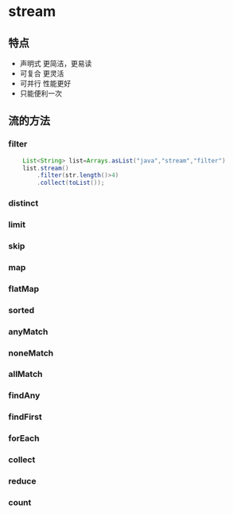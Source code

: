 # stream

## 特点

- 声明式 更简洁，更易读
- 可复合 更灵活
- 可并行 性能更好
- 只能便利一次

## 流的方法

### filter

```java
    List<String> list=Arrays.asList("java","stream","filter")
    list.stream()
        .filter(str.length()>4)
        .collect(toList());
```

### distinct


### limit


### skip


### map


### flatMap


### sorted


### anyMatch


### noneMatch


### allMatch


### findAny


### findFirst


### forEach


### collect


### reduce

### count